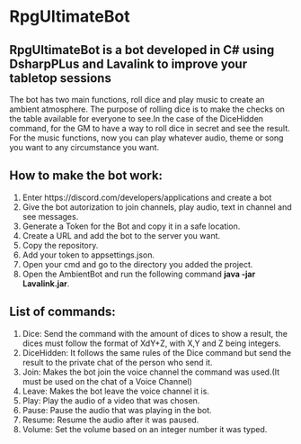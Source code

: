 <h1>RpgUltimateBot</h1>

<h2>RpgUltimateBot is a bot developed in C# using DsharpPLus and Lavalink to improve your tabletop sessions</h2>

<p>
The bot has two main functions, roll dice and play music to create an ambient atmosphere. The purpose of rolling dice is to make the checks on the table available for
everyone to see.In the case of the DiceHidden command, for the GM to have a way to roll dice in secret and see the result. For the music functions, now you can play whatever 
audio, theme or song you want to any circumstance you want.
</p>

<h2>How to make the bot work:</h2>
<ol>
  <li>Enter https://discord.com/developers/applications and create a bot</li>
  <li>Give the bot autorization to join channels, play audio, text in channel and see messages.</li>
  <li>Generate a Token for the Bot and copy it in a safe location.</li>
  <li>Create a URL and add the bot to the server you want.</li>
  <li>Copy the repository.</li>
  <li>Add your token to appsettings.json.</li>
  <li>Open your cmd and go to the directory you added the project.</li>
  <li>Open the AmbientBot and run the following command <b>java -jar Lavalink.jar</b>.</li>
</ol>

<h2>List of commands:</h2>
<ol>
  <li>Dice: Send the command with the amount of dices to show a result, the dices must follow the format of XdY+Z, with X,Y and Z being integers.</li>
  <li>DiceHidden: It follows the same rules of the Dice command but send the result to the private chat of the person who send it.</li>
  <li>Join: Makes the bot join the voice channel the command was used.(It must be used on the chat of a Voice Channel)</li>
  <li>Leave: Makes the bot leave the voice channel it is.</li>
  <li>Play: Play the audio of a video that was chosen.</li>
  <li>Pause: Pause the audio that was playing in the bot.</li>
  <li>Resume: Resume the audio after it was paused.</li>
  <li>Volume: Set the volume based on an integer number it was typed.</li>  
</ol>
